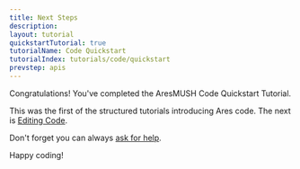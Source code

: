 ```yaml
---
title: Next Steps
description:
layout: tutorial
quickstartTutorial: true
tutorialName: Code Quickstart
tutorialIndex: tutorials/code/quickstart
prevstep: apis
---
```


Congratulations!  You've completed the AresMUSH Code Quickstart Tutorial.  

This was the first of the structured tutorials introducing Ares code.  The next is [Editing Code](/tutorials/code/edit-code).

Don't forget you can always [ask for help](/feedback.html). 

Happy coding!
